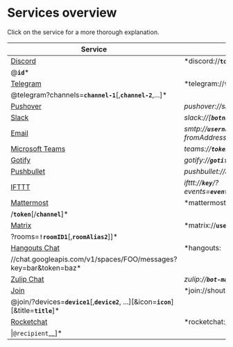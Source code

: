 # Services overview

Click on the service for a more thorough explanation.

| Service                           | URL format                                                                                                                                      |
| --------------------------------- | ----------------------------------------------------------------------------------------------------------------------------------------------- |
| [Discord](./discord.md)           | *discord://__`token`__
@__`id`__*                                                                                                                |
| [Telegram](./telegram.md)         | *telegram://__`token`__
@telegram?channels=__`channel-1`__[,__`channel-2`__,...]*                                                                |
| [Pushover](./pushover.md)         | *pushover://shoutrrr:__`apiToken`__@__`userKey`__/?devices=__`device1`__[,__`device2`__, ...]*                                                  |
| [Slack](./not-documented.md)      | *slack://[__`botname`__@]__`token-a`__/__`token-b`__/__`token-c`__*                                                                             |
| [Email](./not-documented.md)      | *smtp://__`username`__:__`password`__@__`host`__:__`port`__/?fromAddress=__`fromAddress`__&toAddresses=__`recipient1`__[,__`recipient2`__,...]* |
| [Microsoft Teams](./teams.md)     | *teams://__`token-a`__/__`token-b`__/__`token-c`__*                                                                                             |
| [Gotify](./not-documented.md)     | *gotify://__`gotify-host`__/__`token`__*                                                                                                        |
| [Pushbullet](./not-documented.md) | *pushbullet://__`api-token`__[/__`device`__/#__`channel`__/__`email`__]*                                                                        |
| [IFTTT](./not-documented.md)      | *ifttt://__`key`__/?events=__`event1`__[,__`event2`__,...]&value1=__`value1`__&value2=__`value2`__&value3=__`value3`__*                         |
| [Mattermost](./not-documented.md) | *mattermost://[__`username`__@]__`mattermost-host`__
/__`token`__[/__`channel`__]*                                                               |
| [Matrix](./matrix.md)             | *matrix://__`username`__:__`password`__@__`host`__:__`port`__/[
?rooms=__`!roomID1`__[,__`roomAlias2`__]]*                                        |
| [Hangouts Chat](./hangouts.md)    | *hangouts:
//chat.googleapis.com/v1/spaces/FOO/messages?key=bar&token=baz*                                                                       |
| [Zulip Chat](./zulip.md)          | *zulip://__`bot-mail`__:__`bot-key`__@__`zulip-domain`__/?stream=__`name-or-id`__&topic=__`name`__*                                             |
| [Join](./not-documented.md)       | *join://shoutrrr:__`api-key`__
@join/?devices=__`device1`__[,__`device2`__, ...][&icon=__`icon`__][&title=__`title`__]*                          |
| [Rocketchat](./rocketchat.md)     | *rocketchat://[__`username`__@]__`rocketchat-host`__/__`token`__[/__`channel`
&#124;`@recipient`__]*                                             |
